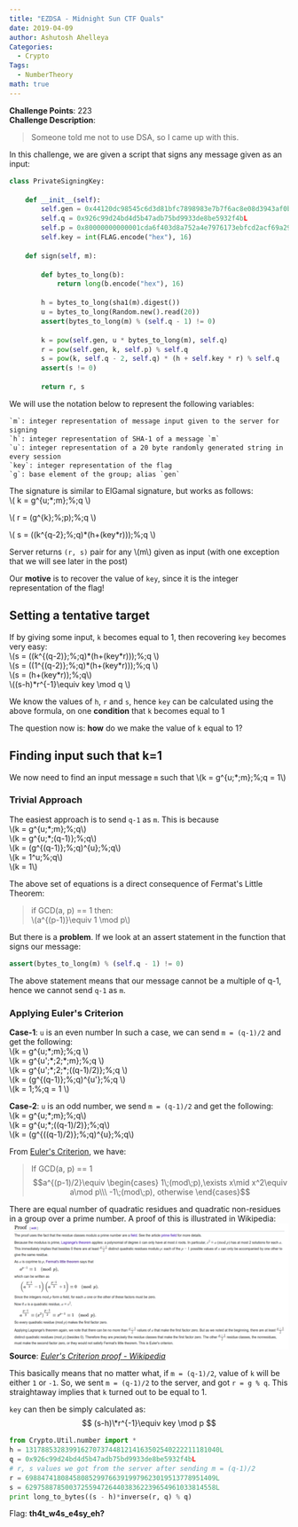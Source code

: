 ```yaml
---
title: "EZDSA - Midnight Sun CTF Quals"
date: 2019-04-09
author: Ashutosh Ahelleya
Categories:
  - Crypto
Tags:
  - NumberTheory
math: true
---
```


**Challenge Points**: 223  
**Challenge Description**:

> Someone told me not to use DSA, so I came up with this.

In this challenge, we are given a script that signs any message given as an input:
```python
class PrivateSigningKey:

    def __init__(self):
        self.gen = 0x44120dc98545c6d3d81bfc7898983e7b7f6ac8e08d3943af0be7f5d52264abb3775a905e003151ed0631376165b65c8ef72d0b6880da7e4b5e7b833377bb50fde65846426a5bfdc182673b6b2504ebfe0d6bca36338b3a3be334689c1afb17869baeb2b0380351b61555df31f0cda3445bba4023be72a494588d640a9da7bd16L
        self.q = 0x926c99d24bd4d5b47adb75bd9933de8be5932f4bL
        self.p = 0x80000000000001cda6f403d8a752a4e7976173ebfcd2acf69a29f4bada1ca3178b56131c2c1f00cf7875a2e7c497b10fea66b26436e40b7b73952081319e26603810a558f871d6d256fddbec5933b77fa7d1d0d75267dcae1f24ea7cc57b3a30f8ea09310772440f016c13e08b56b1196a687d6a5e5de864068f3fd936a361c5L
        self.key = int(FLAG.encode("hex"), 16)

    def sign(self, m):

        def bytes_to_long(b):
            return long(b.encode("hex"), 16)

        h = bytes_to_long(sha1(m).digest())
        u = bytes_to_long(Random.new().read(20))
        assert(bytes_to_long(m) % (self.q - 1) != 0)

        k = pow(self.gen, u * bytes_to_long(m), self.q)
        r = pow(self.gen, k, self.p) % self.q
        s = pow(k, self.q - 2, self.q) * (h + self.key * r) % self.q
        assert(s != 0)

        return r, s
```

We will use the notation below to represent the following variables:
```
`m`: integer representation of message input given to the server for signing  
`h`: integer representation of SHA-1 of a message `m`  
`u`: integer representation of a 20 byte randomly generated string in every session  
`key`: integer representation of the flag   
`g`: base element of the group; alias `gen`
```

The signature is similar to ElGamal signature, but works as follows:  
\\( k = g^{u\;\*\;m}\;\%\;q \\)  

\\( r = (g^{k}\;\%\;p)\;\%\;q \\)  

\\( s = ((k^{q-2}\;\%\;q)\*(h+(key\*r)))\;\%\;q \\)  

Server returns `(r, s)` pair for any \\(m\\) given as input (with one exception that we will see later in the post)

Our **motive** is to recover the value of `key`, since it is the integer representation of the flag!

## Setting a tentative target
If by giving some input, `k` becomes equal to 1, then recovering `key` becomes very easy:  
\\(s = ((k^{(q-2)}\;\%\;q)\*(h+(key\*r)))\;\%\;q \\)  
\\(s = ((1^{(q-2)}\;\%\;q)\*(h+(key\*r)))\;\%\;q \\)  
\\(s = (h+(key\*r))\;\%\;q\\)  
\\((s-h)\*r^{-1}\equiv key \mod q \\)  

We know the values of `h`, `r` and `s`, hence `key` can be calculated using the above formula,
on one **condition** that `k` becomes equal to 1

The question now is: **how** do we make the value of `k` equal to 1?

## Finding input such that k=1
We now need to find an input message `m` such that
\\(k = g^{u\;\*\;m}\;\%\;q = 1\\)

### Trivial Approach
The easiest approach is to send `q-1` as `m`. This is because   
\\(k = g^{u\;\*\;m}\;\%\;q\\)  
\\(k = g^{u\;\*\;(q-1)}\;\%\;q\\)  
\\(k = (g^{(q-1)}\;\%\;q)^{u}\;\%\;q\\)  
\\(k = 1^u\;\%\;q\\)  
\\(k = 1\\)  

The above set of equations is a direct consequence of Fermat's Little Theorem:

> if GCD(a, p) == 1 then:  
> \\(a^{(p-1)}\equiv 1 \mod p\\)

But there is a **problem**. If we look at an assert statement in the function that signs our message:
```python
assert(bytes_to_long(m) % (self.q - 1) != 0)
```

The above statement means that our message cannot be a multiple of q-1, hence we cannot send `q-1` as `m`.

### Applying Euler's Criterion
**Case-1**: `u` is an even number
In such a case, we can send `m = (q-1)/2` and get the following:  
\\(k = g^{u\;\*\;m}\;\%\;q \\)  
\\(k = g^{u'\;\*\;2\;\*\;m}\;\%\;q \\)  
\\(k = g^{u'\;\*\;2\;\*\;((q-1)/2)}\;\%\;q \\)  
\\(k = (g^{(q-1)}\;\%\;q)^{u'}\;\%\;q \\)  
\\(k = 1\;\%\;q = 1 \\)  

**Case-2**: `u` is an odd number, we send `m = (q-1)/2` and get the following:  
\\(k = g^{u\;\*\;m}\;\%\;q\\)  
\\(k = g^{u\;\*\;((q-1)/2)}\;\%\;q\\)  
\\(k = (g^{((q-1)/2)}\;\%\;q)^{u}\;\%\;q\\)  

From [Euler's Criterion](https://en.wikipedia.org/wiki/Euler%27s_criterion), we have:

>If GCD(a, p) == 1  
$$a^{(p-1)/2}\equiv \begin{cases} 1\;(mod\;p),\exists x\mid x^2\equiv a\mod p\\\ -1\;(mod\;p), otherwise \end{cases}$$

There are equal number of quadratic residues and quadratic non-residues in a group over a prime number. A proof of this is illustrated in Wikipedia:
![picture](/midnightsunquals19-ezdsa-1.png)
**Source**: *[Euler's Criterion proof - Wikipedia](https://en.wikipedia.org/wiki/Euler%27s_criterion)*

This basically means that no matter what, if `m = (q-1)/2`, value of `k` will be either `1` or `-1`. So, we sent `m = (q-1)/2` to the server, and got `r = g % q`. This straightaway implies that `k` turned out to be equal to 1.

`key` can then be simply calculated as:
$$ (s-h)\*r^{-1}\equiv key \mod p $$


```python
from Crypto.Util.number import *
h = 1317885328399162707374481214163502540222211181040L
q = 0x926c99d24bd4d5b47adb75bd9933de8be5932f4bL
# r, s values we got from the server after sending m = (q-1)/2
r = 698847418084580852997663919979623019513778951409L
s = 629758878500372559472644038362239654961033814558L
print long_to_bytes((s - h)*inverse(r, q) % q)
```

Flag: **th4t_w4s_e4sy_eh?**

